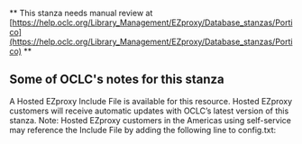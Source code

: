 ** This stanza needs manual review at [https://help.oclc.org/Library_Management/EZproxy/Database_stanzas/Portico](https://help.oclc.org/Library_Management/EZproxy/Database_stanzas/Portico) **

## Some of OCLC's notes for this stanza

A Hosted EZproxy Include File is available for this resource. Hosted EZproxy customers will receive automatic updates with OCLC&rsquo;s latest version of this stanza. Note: Hosted EZproxy customers in the Americas using self-service may reference the Include File by adding the following line to config.txt:

&nbsp;
